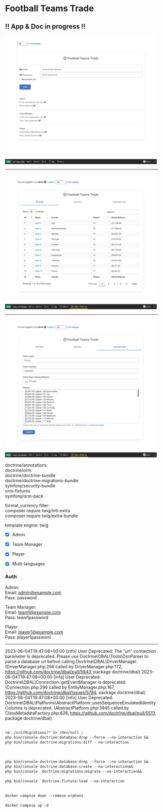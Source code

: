 # Football Teams Trade 

## !! App & Doc in progress !!

<img src="login.png" width="500">
<hr />
<img src="teams.png" width="500">
<hr />
<img src="new-team.png" width="500">

<br />




doctrine/annotations<br/>
doctrine/orm<br/>
doctrine/doctrine-bundle<br/>
doctrine/doctrine-migrations-bundle<br/>
symfony/security-bundle<br/>
orm-fixtures<br/>
symfony/orm-pack<br/>

format_currency filter:<br/>
composer require twig/intl-extra<br/>
composer require twig/extra-bundle<br/>


template engine: twig<br/>


- [x] Admin
- [x] Team Manager
- [x] Player


- [x] Multi-languages



### Auth

Admin:<br>
Email: admin@example.com<br>
Pass: password

Team Manager:<br>
Email: team1@example.com<br>
Pass: team1password

Player:<br>
Email: player1@example.com<br>
Pass: player1password


<hr />

2023-06-04T19:47:08+00:00 [info] User Deprecated: The "url" connection parameter is deprecated. Please use Doctrine\DBAL\Tools\DsnParser to parse a database url before calling Doctrine\DBAL\DriverManager. (DriverManager.php:256 called by DriverManager.php:172, https://github.com/doctrine/dbal/pull/5843, package doctrine/dbal)
2023-06-04T19:47:08+00:00 [info] User Deprecated: Doctrine\DBAL\Connection::getEventManager is deprecated. (Connection.php:296 called by EntityManager.php:167, https://github.com/doctrine/dbal/issues/5784, package doctrine/dbal)
2023-06-04T19:47:08+00:00 [info] User Deprecated: Doctrine\DBAL\Platforms\AbstractPlatform::usesSequenceEmulatedIdentityColumns is deprecated. (AbstractPlatform.php:3945 called by ClassMetadataFactory.php:626, https://github.com/doctrine/dbal/pull/5513, package doctrine/dbal)


```

rm ./src/Migrations/* 2> /dev/null ;
php bin/console doctrine:database:drop --force --no-interaction &&
php bin/console doctrine:migrations:diff --no-interaction



php bin/console doctrine:database:drop --force --no-interaction &&
php bin/console doctrine:database:create --no-interaction&& 
php bin/console  doctrine:migrations:migrate --no-interaction&&

php bin/console  doctrine:fixture:load --no-interaction


docker compose down --remove-orphans

docker compose up -d


```
